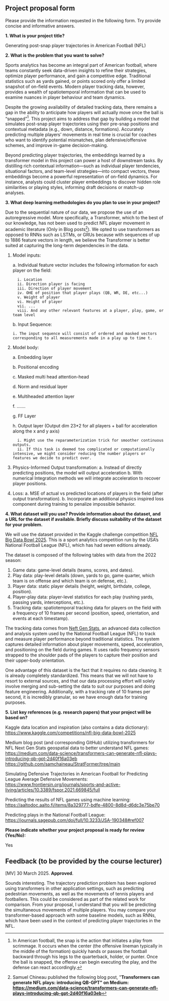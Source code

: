 ## Project proposal form

Please provide the information requested in the following form. Try provide concise and informative answers.

**1. What is your project title?**

Generating post-snap player trajectories in American Football (NFL) 

**2. What is the problem that you want to solve?**

Sports analytics has become an integral part of American football, where teams constantly seek data-driven insights to refine their strategies, optimize player performance, and gain a competitive edge. Traditional statistics such as yards gained, or points scored only offer a limited snapshot of on-field events. Modern player tracking data, however, provides a wealth of spatiotemporal information that can be used to examine nuances in player behaviour and team dynamics.  

Despite the growing availability of detailed tracking data, there remains a gap in the ability to anticipate how players will actually move once the ball is “snapped”[^1]. This project aims to address that gap by building a model that simulates post-snap player trajectories using their pre-snap positions and contextual metadata (e.g., down, distance, formations). Accurately predicting multiple players’ movements in real time is crucial for coaches who want to identify potential mismatches, plan defensive/offensive schemes, and improve in-game decision-making. 

Beyond predicting player trajectories, the embeddings learned by a transformer model in this project can power a host of downstream tasks. By distilling rich contextual information—such as individual player tendencies, situational factors, and team-level strategies—into compact vectors, these embeddings become a powerful representation of on-field dynamics. For instance, analysts could cluster player embeddings to discover hidden role similarities or playing styles, informing draft decisions or match-up analyses.

[^1]: In American football, the snap is the action that initiates a play
    from scrimmage. It occurs when the center (the offensive lineman
    typically in the middle of the formation) quickly hands or passes
    the football backward through his legs to the quarterback, holder,
    or punter. Once the ball is snapped, the offense can begin executing
    the play, and the defense can react accordingly.

**3. What deep learning methodologies do you plan to use in your project?**

Due to the sequential nature of our data, we propose the use of an autoregressive model. More specifically, a Transformer, which to the best of our knowledge, has not been used to predict NFL player movement in academic literature (Only in Blog posts[^2]).  We opted to use transformers as opposed to RNNs such as LSTMs, or GRUs because with sequences of up to 1886 feature vectors in length, we believe the Transformer is better suited at capturing the long-term dependencies in the data. 

1. Model inputs: 

   a. Individual feature vector includes the following information for each player on the field:
   
         i. Location
         ii. Direction player is facing 
         iii. Direction of player movement 
         iv. OHE of position that player plays (QB, WR, DE, etc...) 
         v. Weight of player 
         vi. Height of player  
         vii. ... 
         viii. And any other relevant features at a player, play, game, or team level 

   b. Input Sequence: 

       i. The input sequence will consist of ordered and masked vectors corresponding to all measurements made in a play up to time t. 

3. Model body: 

   a. Embedding layer
   
   b. Positional encoding

   c. Masked multi head attention-head 

   d. Norm and residual layer 

   e. Multiheaded attention layer

   f. ....... 

   g. FF Layer 

   h. Output layer (Output dim 23*2 for all players + ball for acceleration along the x and y axis) 

         i. Might use the reparameterization trick for smoother continuous outputs. 
         ii. If this task is deemed too complicated or computationally intensive, we might consider reducing the number players or features we decide to predict over. 

5. Physics-Informed Output transformation: 
    a. Instead of directly predicting positions, the model will output acceleration 
    b. With numerical Integration methods we will integrate acceleration to recover player positions. 

6. Loss: 
    a. MSE of actual vs predicted locations of players in the field (after output transformation). 
    b. Incorporate an additional physics inspired loss component during training to penalize impossible behavior. 

[^2]: Samuel Chineau published the following blog post, "**Transformers
    can generate NFL plays: introducing QB-GPT\" on Medium:
    https://medium.com/data-science/transformers-can-generate-nfl-plays-introducing-qb-gpt-2d40f16a03eb**

**4. What dataset will you use? Provide information about the dataset, and a URL for the dataset if available. Briefly discuss suitability of the dataset for your problem.**

We will use the dataset provided in the Kaggle challenge competition [NFL Big Data Bowl 2025](https://www.kaggle.com/competitions/nfl-big-data-bowl-2025). This is a sport analytics competition run by the USA’s National Football League (NFL), which has had seven editions already.  

The dataset is composed of the following tables with data from the 2022 season:

1. Game data: game-level details (teams, scores, and dates). 
2. Play data: play-level details (down, yards to go, game quarter, which team is on offense and which team is on defense, etc.). 
3. Player data: static player details (height, weight, birthdate, college, position). 
4. Player-play data: player-level statistics for each play (rushing yards, passing yards, interceptions, etc.). 
5. Tracking data: spatiotemporal tracking data for players on the field with a frequency of 10 frames per second (position, speed, orientation, and events at each timestamp). 

The tracking data comes from [Neft Gen Stats](https://operations.nfl.com/gameday/technology/nfl-next-gen-stats/), an advanced data collection and analysis system used by the National Football League (NFL) to track and measure player performance beyond traditional statistics. The system captures detailed information about player movements, speed, acceleration, and positioning on the field during games. It uses radio frequency sensors strapped to the shoulder pads of the players to capture their position and their upper-body orientation. 

One advantage of this dataset is the fact that it requires no data cleaning. It is already completely standardized. This means that we will not have to resort to external sources, and that our data processing effort will solely involve merging and sub-setting the data to suit our purposes and doing feature engineering. Additionally, with a tracking rate of 10 frames per second, it is incredibly granular, so we have enough data for training purposes. 

**5. List key references (e.g. research papers) that your project will be based on?**

Kaggle data location and inspiration (also contains a data dictionary): 
https://www.kaggle.com/competitions/nfl-big-data-bowl-2025 

Medium blog post (and corresponding GitHub) utilizing transformers for NFL Next Gen Stats geospatial data to better understand NFL games: 
https://medium.com/data-science/transformers-can-generate-nfl-plays-introducing-qb-gpt-2d40f16a03eb 
https://github.com/samchaineau/StratFormer/tree/main 

Simulating Defensive Trajectories in American Football for Predicting League Average Defensive Movements:  
https://www.frontiersin.org/journals/sports-and-active-living/articles/10.3389/fspor.2021.669845/full 

Predicting the results of NFL games using machine learning: 
https://aaltodoc.aalto.fi/items/8a329777-bdfe-4800-8d8d-d6dc3e75be70 

Predicting plays in the National Football League: 
https://journals.sagepub.com/doi/full/10.3233/JSA-190348#ref007 

**Please indicate whether your project proposal is ready for review (Yes/No):**

Yes

## Feedback (to be provided by the course lecturer)

[MV] 30 March 2025. **Approved**.

Sounds interesting. The trajectory prediction problem has been explored using transformers in other application settings, such as predicting pedestrian movements, as well as the movements of tennis players and footballers. This could be considered as part of the related work for comparison. From your proposal, I understand that you will be predicting the simultaneous movements of multiple players. You may compare your transformer-based approach with some baseline models, such as RNNs, which have been used in the context of predicting player trajectories in the NFL.

